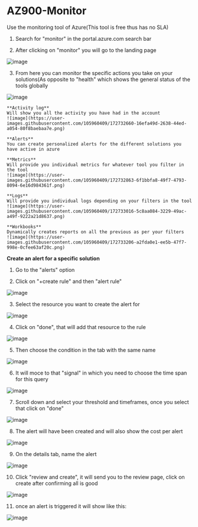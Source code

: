 # AZ900-Monitor
Use the monitoring tool of Azure(This tool is free thus has no SLA)

  1) Search for "monitor" in the portal.azure.com search bar

  2) After clicking on "monitor" you will go to the landing page

  ![image](https://user-images.githubusercontent.com/105960409/172732467-771464e2-9d90-4b2a-912e-a81924d70ef9.png)

  3) From here you can monitor the specific actions you take on your solutions(As opposite to "health" which shows the general status of the tools globally

  ![image](https://user-images.githubusercontent.com/105960409/172733469-4f3b5b7c-f99f-4b11-a381-8ab6f830c9e6.png)


    **Activity log**
    Will show you all the activity you have had in the account
    ![image](https://user-images.githubusercontent.com/105960409/172732660-16efa49d-2638-44ed-a054-80f8baebaa7e.png)
    
    **Alerts**
    You can create personalized alerts for the different solutions you have active in azure
    
    **Metrics**
    Will provide you individual metrics for whatever tool you filter in the tool
    ![image](https://user-images.githubusercontent.com/105960409/172732863-6f1bbfa8-49f7-4793-8094-6e16d984361f.png)

    **Logs**
    Will provide you individual logs depending on your filters in the tool
    ![image](https://user-images.githubusercontent.com/105960409/172733016-5c8aa084-3229-49ac-a49f-9222a21d8637.png)

    **Workbooks**
    Dynamically creates reports on all the previous as per your filters
    ![image](https://user-images.githubusercontent.com/105960409/172733206-a2fda0e1-ee5b-47f7-998e-0cfee63af20c.png)


**Create an alert for a specific solution**

  1) Go to the "alerts" option

  2) Click on "+create rule" and then "alert rule"

  ![image](https://user-images.githubusercontent.com/105960409/172733899-3d3625d2-ad24-4932-8338-1088810330e5.png)

  3) Select the resource you want to create the alert for

  ![image](https://user-images.githubusercontent.com/105960409/172733962-22107a88-0f82-4eb1-ae62-2dc6cd3f4296.png)

  4) Click on "done", that will add that resource to the rule

  ![image](https://user-images.githubusercontent.com/105960409/172734008-ad80d8b2-0574-4f6d-bc15-4688c39c1f73.png)

  5) Then choose the condition in the tab with the same name

  ![image](https://user-images.githubusercontent.com/105960409/172734166-6570faa2-9fb2-4313-851f-75adeddff46d.png)

  6) It will moce to that "signal" in which you need to choose the time span for this query

  ![image](https://user-images.githubusercontent.com/105960409/172734284-b4832c6b-13d6-4f12-b0af-0646f924bdf5.png)

  7) Scroll down and select your threshold and timeframes, once you select that click on "done"

  ![image](https://user-images.githubusercontent.com/105960409/172734430-0a8935b5-e69d-41a6-a25e-a532ec975f81.png)
  
  8) The alert will have been created and will also show the cost per alert
  
  ![image](https://user-images.githubusercontent.com/105960409/172734540-e26ccfdf-14a5-42e4-90b9-e537f48ac116.png)

  9) On the details tab, name the alert

  ![image](https://user-images.githubusercontent.com/105960409/172734686-19b334fd-3937-4a90-8745-913870c783b2.png)

  10) Click "review and create", it will send you to the review page, click on create after confirming all is good

  ![image](https://user-images.githubusercontent.com/105960409/172734731-4874fb0a-119c-46da-a94d-1b7e510d5f41.png)

  11) once an alert is triggered it will show like this:

  ![image](https://user-images.githubusercontent.com/105960409/172735455-637b5db1-557b-4b02-95c3-9d92d131e74c.png)



  

  


